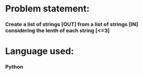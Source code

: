 <h1 align="left">
    Problem statement:
</h1>
<h3>
    Create a list of strings [OUT] from a list of strings [IN] considering the lenth of each string [<=3]  
</h3>
<h1 align="left">
    Language used:
</h1>
<h3 align="left">
    Python
</h3>